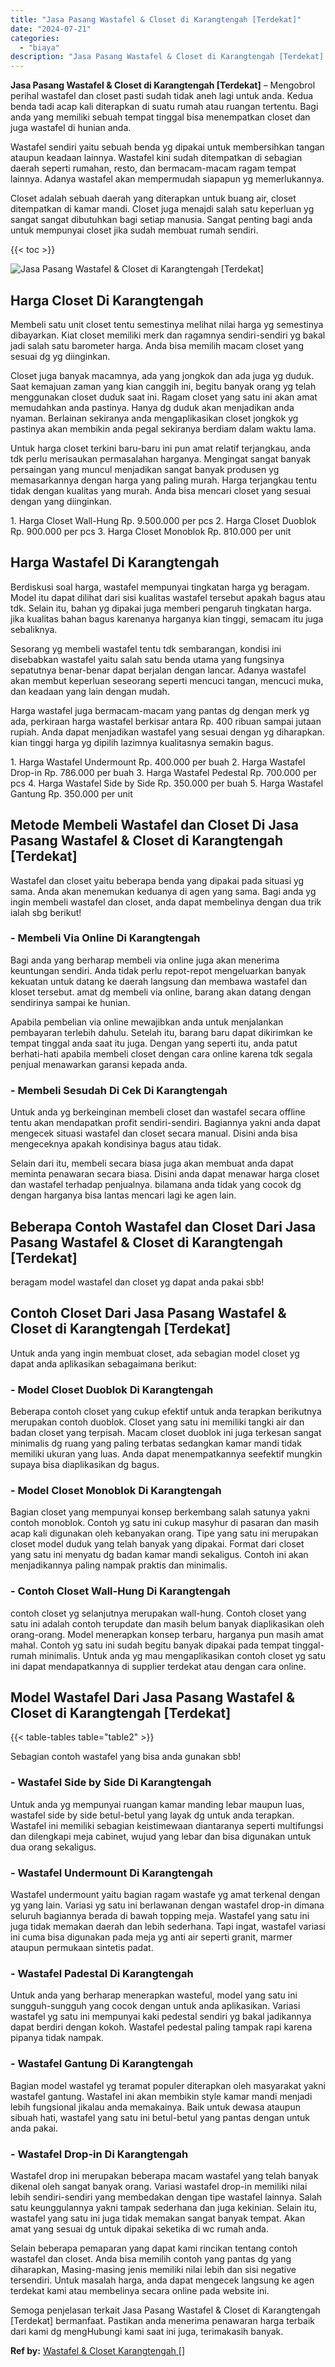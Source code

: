 ```yaml
---
title: "Jasa Pasang Wastafel & Closet di Karangtengah [Terdekat]"
date: "2024-07-21"
categories: 
  - "biaya"
description: "Jasa Pasang Wastafel & Closet di Karangtengah [Terdekat]. Semoga penjelasan terkait Jasa Pasang Wastafel & Closet di Karangtengah [Terdekat] bermanfaat. Pa..."
---
```


**Jasa Pasang Wastafel & Closet di Karangtengah \[Terdekat\]** – Mengobrol perihal wastafel dan closet pasti sudah tidak aneh lagi untuk anda. Kedua benda tadi acap kali diterapkan di suatu rumah atau ruangan tertentu. Bagi anda yang memiliki sebuah tempat tinggal bisa menempatkan closet dan juga wastafel di hunian anda.

Wastafel sendiri yaitu sebuah benda yg dipakai untuk membersihkan tangan ataupun keadaan lainnya. Wastafel kini sudah ditempatkan di sebagian daerah seperti rumahan, resto, dan bermacam-macam ragam tempat lainnya. Adanya wastafel akan mempermudah siapapun yg memerlukannya.

Closet adalah sebuah daerah yang diterapkan untuk buang air, closet ditempatkan di kamar mandi. Closet juga menajdi salah satu keperluan yg sangat sangat dibutuhkan bagi setiap manusia. Sangat penting bagi anda untuk mempunyai closet jika sudah membuat rumah sendiri.

{{< toc >}}

![Jasa Pasang Wastafel & Closet di Karangtengah [Terdekat]](/images/wastafel-closet-murah30.png)

## Harga Closet Di Karangtengah

Membeli satu unit closet tentu semestinya melihat nilai harga yg semestinya dibayarkan. Kiat closet memiliki merk dan ragamnya sendiri-sendiri yg bakal jadi salah satu barometer harga. Anda bisa memilih macam closet yang sesuai dg yg diinginkan.

Closet juga banyak macamnya, ada yang jongkok dan ada juga yg duduk. Saat kemajuan zaman yang kian canggih ini, begitu banyak orang yg telah menggunakan closet duduk saat ini. Ragam closet yang satu ini akan amat memudahkan anda pastinya. Hanya dg duduk akan menjadikan anda nyaman. Berlainan sekiranya anda mengaplikasikan closet jongkok yg pastinya akan membikin anda pegal sekiranya berdiam dalam waktu lama.

Untuk harga closet terkini baru-baru ini pun amat relatif terjangkau, anda tdk perlu merisaukan permasalahan harganya. Mengingat sangat banyak persaingan yang muncul menjadikan sangat banyak produsen yg memasarkannya dengan harga yang paling murah. Harga terjangkau tentu tidak dengan kualitas yang murah. Anda bisa mencari closet yang sesuai dengan yang diinginkan.

1\. Harga Closet Wall-Hung Rp. 9.500.000 per pcs 2. Harga Closet Duoblok Rp. 900.000 per pcs 3. Harga Closet Monoblok Rp. 810.000 per unit

## Harga Wastafel Di Karangtengah

Berdiskusi soal harga, wastafel mempunyai tingkatan harga yg beragam. Model itu dapat dilihat dari sisi kualitas wastafel tersebut apakah bagus atau tdk. Selain itu, bahan yg dipakai juga memberi pengaruh tingkatan harga. jika kualitas bahan bagus karenanya harganya kian tinggi, semacam itu juga sebaliknya.

Sesorang yg membeli wastafel tentu tdk sembarangan, kondisi ini disebabkan wastafel yaitu salah satu benda utama yang fungsinya sepatutnya benar-benar dapat berjalan dengan lancar. Adanya wastafel akan membut keperluan seseorang seperti mencuci tangan, mencuci muka, dan keadaan yang lain dengan mudah.

Harga wastafel juga bermacam-macam yang pantas dg dengan merk yg ada, perkiraan harga wastafel berkisar antara Rp. 400 ribuan sampai jutaan rupiah. Anda dapat menjadikan wastafel yang sesuai dengan yg diharapkan. kian tinggi harga yg dipilih lazimnya kualitasnya semakin bagus.

1\. Harga Wastafel Undermount Rp. 400.000 per buah 2. Harga Wastafel Drop-in Rp. 786.000 per buah 3. Harga Wastafel Pedestal Rp. 700.000 per pcs 4. Harga Wastafel Side by Side Rp. 350.000 per buah 5. Harga Wastafel Gantung Rp. 350.000 per unit

## Metode Membeli Wastafel dan Closet Di Jasa Pasang Wastafel & Closet di Karangtengah \[Terdekat\]

Wastafel dan closet yaitu beberapa benda yang dipakai pada situasi yg sama. Anda akan menemukan keduanya di agen yang sama. Bagi anda yg ingin membeli wastafel dan closet, anda dapat membelinya dengan dua trik ialah sbg berikut!

### \- Membeli Via Online Di Karangtengah

Bagi anda yang berharap membeli via online juga akan menerima keuntungan sendiri. Anda tidak perlu repot-repot mengeluarkan banyak kekuatan untuk datang ke daerah langsung dan membawa wastafel dan kloset tersebut. amat dg membeli via online, barang akan datang dengan sendirinya sampai ke hunian.

Apabila pembelian via online mewajibkan anda untuk menjalankan pembayaran terlebih dahulu. Setelah itu, barang baru dapat dikirimkan ke tempat tinggal anda saat itu juga. Dengan yang seperti itu, anda patut berhati-hati apabila membeli closet dengan cara online karena tdk segala penjual menawarkan garansi kepada anda.

### \- Membeli Sesudah Di Cek Di Karangtengah

Untuk anda yg berkeinginan membeli closet dan wastafel secara offline tentu akan mendapatkan profit sendiri-sendiri. Bagiannya yakni anda dapat mengecek situasi wastafel dan closet secara manual. Disini anda bisa mengeceknya apakah kondisinya bagus atau tidak.

Selain dari itu, membeli secara biasa juga akan membuat anda dapat meminta penawaran secara biasa. Disini anda dapat menawar harga closet dan wastafel terhadap penjualnya. bilamana anda tidak yang cocok dg dengan harganya bisa lantas mencari lagi ke agen lain.

## Beberapa Contoh Wastafel dan Closet Dari Jasa Pasang Wastafel & Closet di Karangtengah \[Terdekat\]

beragam model wastafel dan closet yg dapat anda pakai sbb!

## Contoh Closet Dari Jasa Pasang Wastafel & Closet di Karangtengah \[Terdekat\]

Untuk anda yang ingin membuat closet, ada sebagian model closet yg dapat anda aplikasikan sebagaimana berikut:

### \- Model Closet Duoblok Di Karangtengah

Beberapa contoh closet yang cukup efektif untuk anda terapkan berikutnya merupakan contoh duoblok. Closet yang satu ini memiliki tangki air dan badan closet yang terpisah. Macam closet duoblok ini juga terkesan sangat minimalis dg ruang yang paling terbatas sedangkan kamar mandi tidak memiliki ukuran yang luas. Anda dapat menempatkannya seefektif mungkin supaya bisa diaplikasikan dg bagus.

### \- Model Closet Monoblok Di Karangtengah

Bagian closet yang mempunyai konsep berkembang salah satunya yakni contoh monoblok. Contoh yg satu ini cukup masyhur di pasaran dan masih acap kali digunakan oleh kebanyakan orang. Tipe yang satu ini merupakan closet model duduk yang telah banyak yang dipakai. Format dari closet yang satu ini menyatu dg badan kamar mandi sekaligus. Contoh ini akan menjadikannya paling nampak praktis dan minimalis.

### \- Contoh Closet Wall-Hung Di Karangtengah

contoh closet yg selanjutnya merupakan wall-hung. Contoh closet yang satu ini adalah contoh terupdate dan masih belum banyak diaplikasikan oleh orang-orang. Model menerapkan konsep terbaru, harganya pun masih amat mahal. Contoh yg satu ini sudah begitu banyak dipakai pada tempat tinggal-rumah minimalis. Untuk anda yg mau mengaplikasikan contoh closet yg satu ini dapat mendapatkannya di supplier terdekat atau dengan cara online.

## Model Wastafel Dari Jasa Pasang Wastafel & Closet di Karangtengah \[Terdekat\]

{{< table-tables table="table2" >}}

Sebagian contoh wastafel yang bisa anda gunakan sbb!

### \- Wastafel Side by Side Di Karangtengah

Untuk anda yg mempunyai ruangan kamar manding lebar maupun luas, wastafel side by side betul-betul yang layak dg untuk anda terapkan. Wastafel ini memiliki sebagian keistimewaan diantaranya seperti multifungsi dan dilengkapi meja cabinet, wujud yang lebar dan bisa digunakan untuk dua orang sekaligus.

### \- Wastafel Undermount Di Karangtengah

Wastafel undermount yaitu bagian ragam wastafe yg amat terkenal dengan yg yang lain. Variasi yg satu ini berlawanan dengan wastafel drop-in dimana seluruh bagiannya berada di bawah topping meja. Wastafel yang satu ini juga tidak memakan daerah dan lebih sederhana. Tapi ingat, wastafel variasi ini cuma bisa digunakan pada meja yg anti air seperti granit, marmer ataupun permukaan sintetis padat.

### \- Wastafel Padestal Di Karangtengah

Untuk anda yang berharap menerapkan wasteful, model yang satu ini sungguh-sungguh yang cocok dengan untuk anda aplikasikan. Variasi wastafel yg satu ini mempunyai kaki pedestal sendiri yg bakal jadikannya dapat berdiri dengan kokoh. Wastafel pedestal paling tampak rapi karena pipanya tidak nampak.

### \- Wastafel Gantung Di Karangtengah

Bagian model wastafel yg teramat populer diterapkan oleh masyarakat yakni wastafel gantung. Wastafel ini akan membikin style kamar mandi menjadi lebih fungsional jikalau anda memakainya. Baik untuk dewasa ataupun sibuah hati, wastafel yang satu ini betul-betul yang pantas dengan untuk anda pakai.

### \- Wastafel Drop-in Di Karangtengah

Wastafel drop ini merupakan beberapa macam wastafel yang telah banyak dikenal oleh sangat banyak orang. Variasi wastafel drop-in memiliki nilai lebih sendiri-sendiri yang membedakan dengan tipe wastafel lainnya. Salah satu keunggulannya yakni tampak sederhana dan juga kekinian. Selain itu, wastafel yang satu ini juga tidak memakan sangat banyak tempat. Akan amat yang sesuai dg untuk dipakai seketika di wc rumah anda.

Selain beberapa pemaparan yang dapat kami rincikan tentang contoh wastafel dan closet. Anda bisa memilih contoh yang pantas dg yang diharapkan, Masing-masing jenis memiliki nilai lebih dan sisi negative tersendiri. Untuk masalah harga, anda dapat mengecek langsung ke agen terdekat kami atau membelinya secara online pada website ini.

Semoga penjelasan terkait Jasa Pasang Wastafel & Closet di Karangtengah \[Terdekat\] bermanfaat. Pastikan anda menerima penawaran harga terbaik dari kami dg mengHubungi kami saat ini juga, terimakasih banyak.

**Ref by:** [Wastafel & Closet Karangtengah []](https://id.wikipedia.org/wiki/Wastafel)
